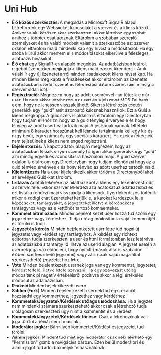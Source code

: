 # Uni Hub

- **Élő közös szerkesztés:**  A megoldás a Microsoft SignalR alapul. Létrehozunk egy Websocket kapcsolatot a szerver és a kliens között. Amikor valaki közösen akar szerkeszteni akkor létrehoz egy szobát, amihez a többiek csatlakoznak. Eltárolom a szobában szereplő személyeket és ha valaki módosít valamit a szerkesztőbe azt szerver oldalon eltárolom majd mindenki kap egy hívást a módosításról. Ha egy szoba kiürül akkor mentem el a módosításokat elkerülve a felesleges adatbázis hívásokat.
- **Élő chat** egy SignalR-en alapuló megoldás. Az adatbázisban letárolt régebbi üzeneteket megkapja a kliens majd ezeket kirendereli. Amit valaki ír egy új üzenetet arról minden csatlakozott kliens hívást kap. Ha minden kliens meg kapta a frissítéseket akkor eltárolom az üzenetet adatbázisban userId, üzenet és létrehozási dátum szerint (ami mindig a szerver oldali idő).
- **Regisztráció:** Megnézem hogy az adott usernévvel már létezik e már user. Ha nem akkor létrehozom az usert és a jelszavát MD5-Tel hesh elem, hogy ne lehessen visszafejthető. Sikeres létrehozás esetén generálok egy "guid" amit azonosító kulcsnak használok. Ezt a Guid a kliens megkapja. A guid szerver oldalon is eltárolom egy Directoryban hogy tudjam ellenőrizni hogy az a guid tényleg érvényes e és hogy tényleg az adott userhez tartozik majd. A  jeslzónak vannak feltételei minimum 8 karakter hosszúnak kell lenneie tartalmaznia kell egy kis és nagy betűt, egy számot és egy speciális karaktert. Ha ezek a feltételek nem teljseülnek a kliens nem enged regisztrálni.
- **Bejelentkezés:** A kapott adatok alapján megnézem hogy az adatbázisban létezik e ilyen személy ha igen akkor generálok egy "guid" ami mindig egyedi és azonosításra használom majd. A guid szerver oldalon is eltárolom egy Directoryban hogy tudjam ellenőrizni hogy az a guid tényleg érvényes e és hogy tényleg az adott userhez tartozik majd.
- **Kijelentkezés** Ha a user kijelentkezik akkor törlöm a Directornyból ahol az érvényes Guid-kat tárolom.
- **Listázás** Adatok lekérése az adatbázisból a kliens egy lekérdezést indít a szerver felé. Ekkor szerver lekérdezi aza adatokat az adatbázisból és ezt listába rendezi majd visszaadja a kliensnek. Ilyen lekérdezés történik mikor a eddigi chat üzeneteket kérjük le, a karokat kérdezzük le, a képzéseket, tantárgyakat, a jegyzeteket illetve a kérdéseket a tantárgyhoz vagy az e kettőhöz tartozó kommenteket.
- **Komment létrehozása:** Minden bejelent kezet user hozzá tud szólni egy jegyzethez vagy kérdéshez. Tudja utólag módosítani a saját kommentjét és törülni is tudja.
- **Jegyzet és kérdés** Minden bejelentkezett user létre tud hozni új jegyzetet vagy kérdést egy tantárgyhoz. A kérdést egy richtext editorban tudja szerkeszteni a user és html formátomban lesz letárolva az adatbázisba a tantárgy Id illetve az userId alapján. A jegyzet esetén a usernek joga van eldönteni, hogy nyitott (mások által is szabadon élőben szerkeszthető jegyzetet) vagy zárt (csak saját maga által szerkeszthető) jegyzetet hoz létre.
- **Vote** Minden bejelentkezett usernek joga van egy kommentet, jegyzetet, kérdést felfelé, illetve lefele szavazni. Ha egy szavazást utólag módosítunk pl negatív értékelésről pozitívra akkor a régi értékelés módosul az adatbázisban.
- **Reakció** Minden bejelentkezett usern
- **Sablon (Fork)** Minden bejelentkezett usernek tud egy rekaciót hozzáadni egy kommenthez, jegyzethez vagy kérdéshez
- **Kommentek/Jegyzetek/Kérdések utólagos módosítása:** Ha a jegyzet nem mindenki számára szerkesztehető akkor csak a létrehozó tudja utólagosan szerkeszteni úgy mint a kommentet és a kérdést.
- **Kommentek/Jegyzetek/Kérdések törlése:** Csak a létrehozónak van joga törölni a témát senki másnak. 
- **Moderátor jogkör:** Bármilyen kommentet/Kérdést és jegyzetet tud törölni.
- **Admin jogkör:** Mindent tud mint egy moderátor csak neki elérhető egy "Permission" gomb a navigációs bárban. Ezen belül moderátori és admin jogot tud adni bármelyik felhasználónak.

